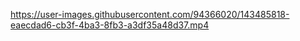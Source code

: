 https://user-images.githubusercontent.com/94366020/143485818-eaecdad6-cb3f-4ba3-8fb3-a3df35a48d37.mp4
